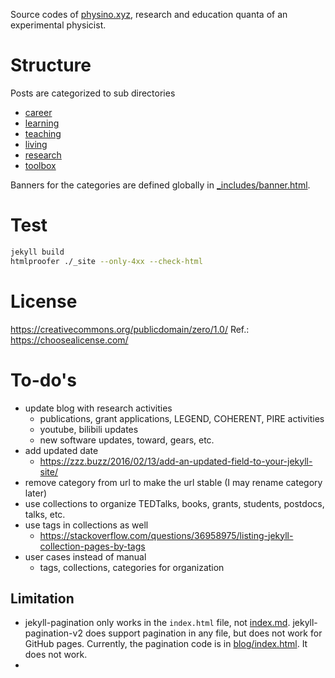 Source codes of [physino.xyz](http://physino.xyz), research and education quanta of an experimental physicist.

# Structure

Posts are categorized to sub directories

- [career](career/)
- [learning](learning/)
- [teaching](teaching/)
- [living](living/)
- [research](research/)
- [toolbox](toolbox/)

Banners for the categories are defined globally in [_includes/banner.html](_includes/banner.html).

# Test

~~~sh
jekyll build
htmlproofer ./_site --only-4xx --check-html
~~~

# License

<https://creativecommons.org/publicdomain/zero/1.0/>
Ref.: <https://choosealicense.com/>

# To-do's

- update blog with research activities
  - publications, grant applications, LEGEND, COHERENT, PIRE activities
  - youtube, bilibili updates
  - new software updates, toward, gears, etc.
- add updated date
  - <https://zzz.buzz/2016/02/13/add-an-updated-field-to-your-jekyll-site/>
- remove category from url to make the url stable (I may rename category later)
- use collections to organize TEDTalks, books, grants, students, postdocs, talks, etc.
- use tags in collections as well
  - <https://stackoverflow.com/questions/36958975/listing-jekyll-collection-pages-by-tags>
- user cases instead of manual
  - tags, collections, categories for organization

## Limitation
- jekyll-pagination only works in the `index.html` file, not [index.md](index.md). jekyll-pagination-v2 does support pagination in any file, but does not work for GitHub pages. Currently, the pagination code is in [blog/index.html](blog/index.html). It does not work.
-
